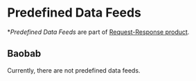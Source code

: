 # Predefined Data Feeds

**Predefined Data Feeds* are part of [Request-Response product](README.md#request-response).

## Baobab

Currently, there are not predefined data feeds.
